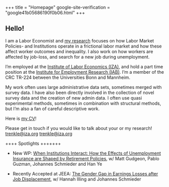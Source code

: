 +++
title = "Homepage"
google-site-verification = "google41b05686190f0b06.html"
+++

## Hello!


I am a Labor Economist and [my research](https://trenkles.github.io/research/) focuses on how Labor Market Policies- and Institutions operate in a frictional labor market and how these affect worker outcomes and inequality. I also work on how workers are affected by job-loss, and search for a new job during unemployment.

I’m employed at the [Institute of Labor Economics (IZA)](https://www.iza.org/), and hold a part time position at the [Institute for Employment Research (IAB)](https://iab.de/en/startseite-english/). I’m a member of the CRC TR-224 between the Universities Bonn and Mannheim.

My work often uses large administrative data sets, sometimes merged with survey data. I have also been directly involved in the collection of novel survey data and the creation of new admin data. I often use quasi experimental methods, sometimes in combination with structural methods, but I’m also a fan of careful descriptive work. 

Here is [my CV](https://legacy.iza.org/en/webcontent/personnel/vitae/24066_cv.pdf)! 

Please get in touch if you would like to talk about your or my research! trenkle@iza.org [trenkle@iza.org](mailto:trenkle@iza.org)


++++ Spotlights +++++++ 

-	New WP: [When Institutions Interact: How the Effects of Unemployment Insurance are Shaped by Retirement Policies](https://trenkles.github.io/research/When_Institutions_Interact.pdf), w/ Matt Gudgeon, Pablo Guzman, Johannes Schmieder and Han Ye

-	Recently Accepted at JEEA: [The Gender Gap in Earnings Losses after Job Displacement](https://trenkles.github.io/research/Illing_Schmieder_Trenkle_2023_finalnonformatted.pdf), w/ Hannah Illing and Johannes Schmieder

